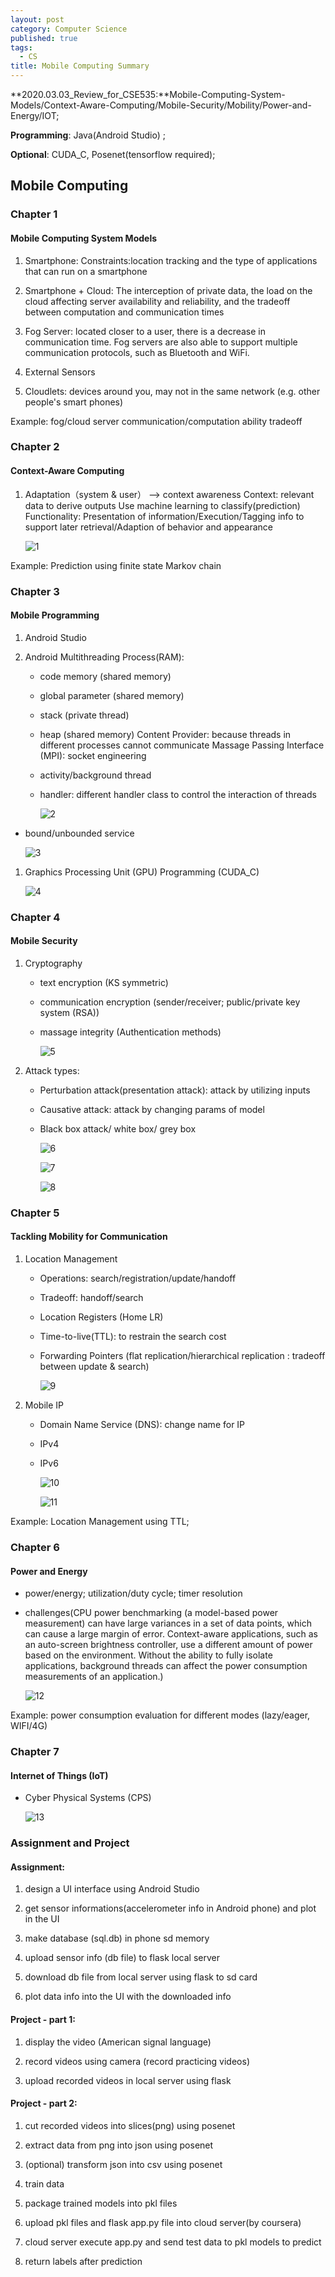 ```yaml
---
layout: post
category: Computer Science
published: true
tags:
  - CS
title: Mobile Computing Summary
---
```


**2020.03.03_Review_for_CSE535:**Mobile-Computing-System-Models/Context-Aware-Computing/Mobile-Security/Mobility/Power-and-Energy/IOT;

**Programming**: Java(Android Studio) ;

**Optional**: CUDA_C, Posenet(tensorflow required);

Mobile Computing
----------------

### Chapter 1

#### Mobile Computing System Models

1.  Smartphone: Constraints:location tracking and the type of applications that
    can run on a smartphone

2.  Smartphone + Cloud: The interception of private data, the load on the cloud
    affecting server availability and reliability, and the tradeoff between
    computation and communication times

3.  Fog Server: located closer to a user, there is a decrease in communication
    time. Fog servers are also able to support multiple communication protocols,
    such as Bluetooth and WiFi.

4.  External Sensors

5.  Cloudlets: devices around you, may not in the same network (e.g. other
    people's smart phones)

Example: fog/cloud server communication/computation ability tradeoff

### Chapter 2

#### Context-Aware Computing

1.  Adaptation（system & user） --\> context awareness Context: relevant data to
    derive outputs Use machine learning to classify(prediction) Functionality:
    Presentation of information/Execution/Tagging info to support later
    retrieval/Adaption of behavior and appearance

    ![1](https://raw.githubusercontent.com/lerenqian/lerenqian.github.io/master/_posts/image/Mobile_Computing/1.jpg)

Example: Prediction using finite state Markov chain

### Chapter 3

#### Mobile Programming

1.  Android Studio

2.  Android Multithreading Process(RAM):

    -   code memory (shared memory)

    -   global parameter (shared memory)

    -   stack (private thread)

    -   heap (shared memory) Content Provider: because threads in different
        processes cannot communicate Massage Passing Interface (MPI): socket
        engineering

    -   activity/background thread

    -   handler: different handler class to control the interaction of threads

        ![2](https://raw.githubusercontent.com/lerenqian/lerenqian.github.io/master/_posts/image/Mobile_Computing/2.jpg)

-   bound/unbounded service

    ![3](https://raw.githubusercontent.com/lerenqian/lerenqian.github.io/master/_posts/image/Mobile_Computing/3.jpg)

1.  Graphics Processing Unit (GPU) Programming (CUDA_C)

    ![4](https://raw.githubusercontent.com/lerenqian/lerenqian.github.io/master/_posts/image/Mobile_Computing/4.jpg)

### Chapter 4

#### Mobile Security

1.  Cryptography

    -   text encryption (KS symmetric)

    -   communication encryption (sender/receiver; public/private key system
        (RSA))

    -   massage integrity (Authentication methods)

        ![5](https://raw.githubusercontent.com/lerenqian/lerenqian.github.io/master/_posts/image/Mobile_Computing/5.jpg)

2.  Attack types:

    -   Perturbation attack(presentation attack): attack by utilizing inputs

    -   Causative attack: attack by changing params of model

    -   Black box attack/ white box/ grey box

        ![6](https://raw.githubusercontent.com/lerenqian/lerenqian.github.io/master/_posts/image/Mobile_Computing/6.jpg)

        ![7](https://raw.githubusercontent.com/lerenqian/lerenqian.github.io/master/_posts/image/Mobile_Computing/7.jpg)

        ![8](https://raw.githubusercontent.com/lerenqian/lerenqian.github.io/master/_posts/image/Mobile_Computing/8.jpg)

### Chapter 5

#### Tackling Mobility for Communication

1.  Location Management

    -   Operations: search/registration/update/handoff

    -   Tradeoff: handoff/search

    -   Location Registers (Home LR)

    -   Time-to-live(TTL): to restrain the search cost

    -   Forwarding Pointers (flat replication/hierarchical replication :
        tradeoff between update & search)

        ![9](https://raw.githubusercontent.com/lerenqian/lerenqian.github.io/master/_posts/image/Mobile_Computing/9.jpg)

2.  Mobile IP

    -   Domain Name Service (DNS): change name for IP

    -   IPv4

    -   IPv6

        ![10](https://raw.githubusercontent.com/lerenqian/lerenqian.github.io/master/_posts/image/Mobile_Computing/10.jpg)

        ![11](https://raw.githubusercontent.com/lerenqian/lerenqian.github.io/master/_posts/image/Mobile_Computing/11.jpg)

Example: Location Management using TTL;

### Chapter 6

#### Power and Energy

-   power/energy; utilization/duty cycle; timer resolution

-   challenges(CPU power benchmarking (a model-based power measurement) can have
    large variances in a set of data points, which can cause a large margin of
    error. Context-aware applications, such as an auto-screen brightness
    controller, use a different amount of power based on the environment.
    Without the ability to fully isolate applications, background threads can
    affect the power consumption measurements of an application.)

    ![12](https://raw.githubusercontent.com/lerenqian/lerenqian.github.io/master/_posts/image/Mobile_Computing/12.jpg)

Example: power consumption evaluation for different modes (lazy/eager, WIFI/4G)

### Chapter 7

#### Internet of Things (IoT)

-   Cyber Physical Systems (CPS)

    ![13](https://raw.githubusercontent.com/lerenqian/lerenqian.github.io/master/_posts/image/Mobile_Computing/13.jpg)

### Assignment and Project

#### Assignment:

1.  design a UI interface using Android Studio

2.  get sensor informations(accelerometer info in Android phone) and plot in the
    UI

3.  make database (sql.db) in phone sd memory

4.  upload sensor info (db file) to flask local server

5.  download db file from local server using flask to sd card

6.  plot data info into the UI with the downloaded info

#### Project - part 1:

1.  display the video (American signal language)

2.  record videos using camera (record practicing videos)

3.  upload recorded videos in local server using flask

#### Project - part 2:

1.  cut recorded videos into slices(png) using posenet

2.  extract data from png into json using posenet

3.  (optional) transform json into csv using posenet

4.  train data

5.  package trained models into pkl files

6.  upload pkl files and flask app.py file into cloud server(by coursera)

7.  cloud server execute app.py and send test data to pkl models to predict

8.  return labels after prediction
